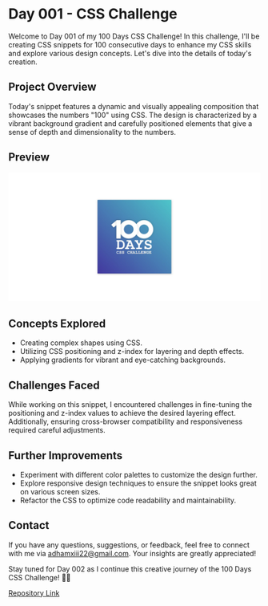 # Day 001 - CSS Challenge

Welcome to Day 001 of my 100 Days CSS Challenge! In this challenge, I'll be creating CSS snippets for 100 consecutive days to enhance my CSS skills and explore various design concepts. Let's dive into the details of today's creation.

## Project Overview

Today's snippet features a dynamic and visually appealing composition that showcases the numbers "100" using CSS. The design is characterized by a vibrant background gradient and carefully positioned elements that give a sense of depth and dimensionality to the numbers.

## Preview

![Day 001 Preview](./day001-preview.png)

## Concepts Explored

- Creating complex shapes using CSS.
- Utilizing CSS positioning and z-index for layering and depth effects.
- Applying gradients for vibrant and eye-catching backgrounds.

## Challenges Faced

While working on this snippet, I encountered challenges in fine-tuning the positioning and z-index values to achieve the desired layering effect. Additionally, ensuring cross-browser compatibility and responsiveness required careful adjustments.

## Further Improvements

- Experiment with different color palettes to customize the design further.
- Explore responsive design techniques to ensure the snippet looks great on various screen sizes.
- Refactor the CSS to optimize code readability and maintainability.

## Contact

If you have any questions, suggestions, or feedback, feel free to connect with me via [adhamxiii22@gmail.com](mailto:adhamxiii22@gmail.com). Your insights are greatly appreciated!

Stay tuned for Day 002 as I continue this creative journey of the 100 Days CSS Challenge! 🎨🚀

[Repository Link](https://github.com/Adhamxiii/100-days-css-challenge)
